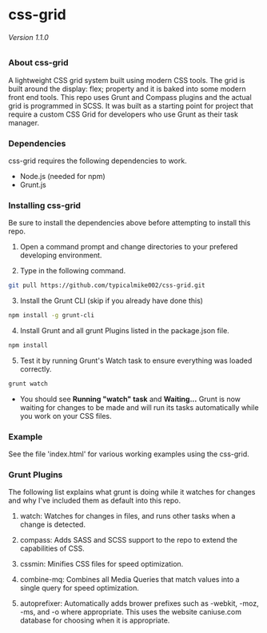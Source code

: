 # css-grid
###### Version 1.1.0

### About css-grid
A lightweight CSS grid system built using modern CSS tools.  The grid is built around the display: flex; property and it is baked into some modern front end tools.  This repo uses Grunt and Compass plugins and the actual grid is programmed in SCSS.  It was built as a starting point for project that require a custom CSS Grid for developers who use Grunt as their task manager.

### Dependencies
css-grid requires the following dependencies to work.
 - Node.js (needed for npm)
 - Grunt.js 

### Installing css-grid
Be sure to install the dependencies above before attempting to install this repo.

1. Open a command prompt and change directories to your prefered developing environment.

2. Type in the following command.

```bash
git pull https://github.com/typicalmike002/css-grid.git
```

3. Install the Grunt CLI (skip if you already have done this)

```bash
npm install -g grunt-cli
```

4. Install Grunt and all grunt Plugins listed in the package.json file.

```bash
npm install
```

5. Test it by running Grunt's Watch task to ensure everything was loaded correctly.

```bash
grunt watch
```

 - You should see **Running "watch" task** and **Waiting...** Grunt is now waiting for changes to be made and will run its tasks automatically while you work on your CSS files.

### Example
See the file 'index.html' for various working examples using the css-grid.

### Grunt Plugins
The following list explains what grunt is doing while it watches for changes and why I've included them as default into this repo.

1. watch: Watches for changes in files, and runs other tasks when a change is detected.

2. compass: Adds SASS and SCSS support to the repo to extend the capabilities of CSS.

3. cssmin: Minifies CSS files for speed optimization.

4. combine-mq: Combines all Media Queries that match values into a single query for speed optimization.

5. autoprefixer: Automatically adds brower prefixes such as -webkit, -moz, -ms, and -o where appropriate.  This uses the website caniuse.com database for choosing when it is appropriate.
